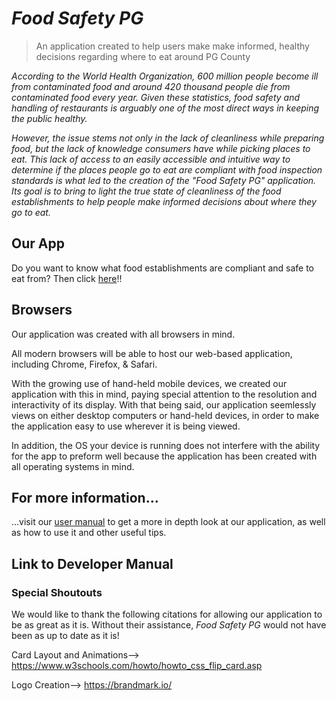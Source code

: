 # _Food Safety PG_
> An application created to help users make make informed, healthy decisions regarding where to eat around PG County

*According to the World Health Organization, 600 million people become ill from contaminated food and around 420 thousand people die from contaminated food every year. Given these statistics, food safety and handling of restaurants is arguably one of the most direct ways in keeping the public healthy.*

*However, the issue stems not only in the lack of cleanliness while preparing food, but the lack of knowledge consumers have while picking places to eat. This lack of access to an easily accessible and intuitive way to determine if the places people go to eat are compliant with food inspection standards is what led to the creation of the "Food Safety PG" application. Its goal is to bring to light the true state of cleanliness of the food establishments to help people make informed decisions about where they go to eat.*

## Our App
Do you want to know what food establishments are compliant and safe to eat from? Then click [here](http://foodsafetypg.herokuapp.com/index.html)!!

## Browsers
Our application was created with all browsers in mind.

All modern browsers will be able to host our web-based application, including Chrome, Firefox, & Safari. 

With the growing use of hand-held mobile devices, we created our application with this in mind, paying special attention to the resolution and interactivity of its display. With that being said, our application seemlessly views on either desktop computers or hand-held devices, in order to make the application easy to use wherever it is being viewed. 

In addition, the OS your device is running does not interfere with the ability for the app to preform well because the application has been created with all operating systems in mind. 


## For more information...
...visit our [user manual](https://docs.google.com/document/d/1aExevIRlfnRhYMZTf55YC05FRbZzYaYNl-uxGEv27YQ/edit?usp=sharing) to get a more in depth look at our application, as well as how to use it and other useful tips. 

## Link to Developer Manual

### Special Shoutouts
We would like to thank the following citations for allowing our application to be as great as it is. Without their assistance, *Food Safety PG* would not have been as up to date as it is! 

Card Layout and Animations--> https://www.w3schools.com/howto/howto_css_flip_card.asp

Logo Creation--> https://brandmark.io/


